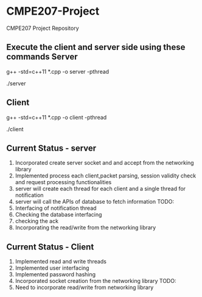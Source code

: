 # CMPE207-Project
CMPE207 Project Repository

Execute the client and server side using these commands
Server
------
g++ -std=c++11 *.cpp -o server -pthread

./server

Client
------
g++ -std=c++11 *.cpp -o client -pthread

./client


Current Status - server
-----------------------
1. Incorporated create server socket and and accept from the networking library
2. Implemented process each client,packet parsing, session validity check and request processing functionalities
2. server will create each thread for each client and a single thread for notification
3. server will call the APIs of database to fetch information
TODO:
1. Interfacing of notification thread
2. Checking the database interfacing
3. checking the ack
4. Incorporating the read/write from the networking library

Current Status - Client
-----------------------
1. Implemented read and write threads
2. Implemented user interfacing
3. Implemented password hashing
4. Incorporated socket creation from the networking library
TODO:
1. Need to incorporate read/write from networking library

